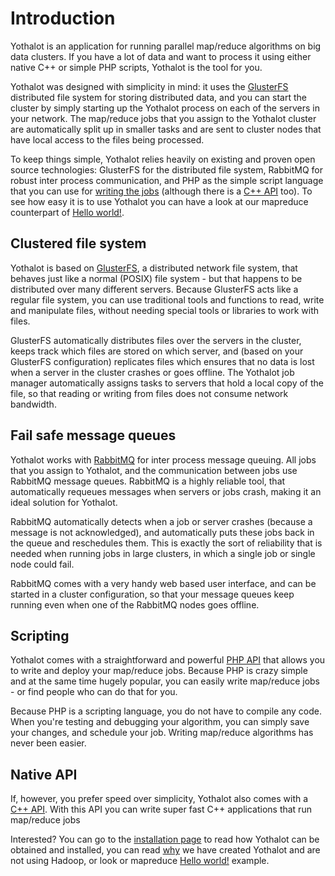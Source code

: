 # Introduction

Yothalot is an application for running parallel map/reduce algorithms on big
data clusters. If you have a lot of data and want to process it using either
native C++ or simple PHP scripts, Yothalot is the tool for you.

Yothalot was designed with simplicity in mind: it uses the [GlusterFS](http://www.gluster.org/)
distributed file system for storing distributed data, and you can start the cluster
by simply starting up the Yothalot process on each of the servers in your network. The map/reduce
jobs that you assign to the Yothalot cluster are automatically split up in smaller tasks
and are sent to cluster nodes that have local access to the files being
processed.

To keep things simple, Yothalot relies heavily on existing and proven open
source technologies: GlusterFS for the distributed file system, RabbitMQ for
robust inter process communication, and PHP as the simple script language that
you can use for [writing the jobs](copernica-docs:Yothalot/phpapi "PHP API")
(although there is a [C++ API](copernica-docs:Yothalot/cppapi "C++ API") too).
To see how easy it is to use Yothalot you can have a look at our mapreduce
counterpart of [Hello world!](copernica-docs:Yothalot/helloworld "Hello world!").


## Clustered file system

Yothalot is based on [GlusterFS](http://www.gluster.org/), a distributed network file 
system, that behaves just like a normal (POSIX) file system - but that happens to be
distributed over many different servers. Because GlusterFS acts like a regular
file system, you can use traditional tools and functions to read, write and
manipulate files, without needing special tools or libraries to work with files.

GlusterFS automatically distributes files over the servers in the cluster, keeps
track which files are stored on which server, and (based on your GlusterFS 
configuration) replicates files which ensures that no data is lost when a server in 
the cluster crashes or goes offline. The Yothalot job manager automatically assigns 
tasks to servers that hold a local copy of the file, so that reading or writing from
files does not consume network bandwidth.


## Fail safe message queues

Yothalot works with [RabbitMQ](https://www.rabbitmq.com/) for inter process message
queuing. All jobs that you assign to Yothalot, and the communication between jobs 
use RabbitMQ message queues. RabbitMQ is a highly reliable tool, that
automatically requeues messages when servers or jobs crash, making it an ideal
solution for Yothalot.

RabbitMQ automatically detects when a job or server crashes (because a message is
not acknowledged), and automatically puts these jobs back in the queue and
reschedules them. This is exactly the sort of reliability that is needed when
running jobs in large clusters, in which a single job or single node could fail.

RabbitMQ comes with a very handy web based user interface, and can be started
in a cluster configuration, so that your message queues keep running even when
one of the RabbitMQ nodes goes offline.


## Scripting

Yothalot comes with a straightforward and powerful [PHP API](copernica-docs:Yothalot/phpapi "PHP API")
that allows you to write and deploy your map/reduce jobs. Because PHP is
crazy simple and at the same time hugely popular, you can easily write 
map/reduce jobs - or find people who can do that for you.

Because PHP is a scripting language, you do not have to compile any code. 
When you're testing and debugging your algorithm, you can simply save your changes, and
schedule your job. Writing map/reduce algorithms has never been easier.


## Native API

If, however, you prefer speed over simplicity, Yothalot also comes with a 
[C++ API](copernica-docs:Yothalot/cppapi "C++ API"). With this API you
can write super fast C++ applications that run map/reduce jobs

Interested? You can go to the [installation page](copernica-docs:Yothalot/installation "Installation")
to read how Yothalot can be obtained and installed, you can read 
[why](copernica-docs:Yothalot/why "Why Yothalot") we have created Yothalot
and are not using Hadoop, or look or mapreduce [Hello world!](copernica-docs:Yothalot/helloworld "Hello world!")
example.

